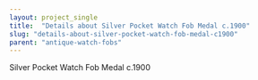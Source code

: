 ```yaml
---
layout: project_single
title:  "Details about Silver Pocket Watch Fob Medal c.1900"
slug: "details-about-silver-pocket-watch-fob-medal-c1900"
parent: "antique-watch-fobs"
---
```

Silver Pocket Watch Fob Medal c.1900